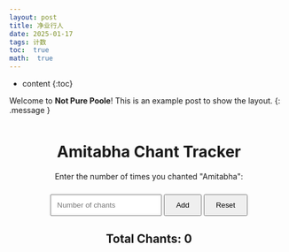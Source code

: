 ```yaml
---
layout: post
title: 净业行人
date: 2025-01-17
tags: 计数
toc:  true
math:  true
---
```

* content
{:toc}

Welcome to **Not Pure Poole**! This is an example post to show the layout.
{: .message }



<!DOCTYPE html>
<html>
<head>
    <title>Amitabha Chant Tracker</title>
    <style>
        .container {
            text-align: center;
            margin-top: 50px;
        }
        input {
            padding: 10px;
            margin-top: 10px;
        }
        button {
            padding: 10px 20px;
            margin-top: 10px;
        }
    </style>
</head>
<body>

<div class="container">
    <h1>Amitabha Chant Tracker</h1>
    <p>Enter the number of times you chanted "Amitabha":</p>
    <input type="number" id="chantCount" placeholder="Number of chants">
    <button onclick="addChantCount()">Add</button>
    <button onclick="resetTracker()">Reset</button>
    <h2>Total Chants: <span id="totalChantCount">0</span></h2>
</div>
